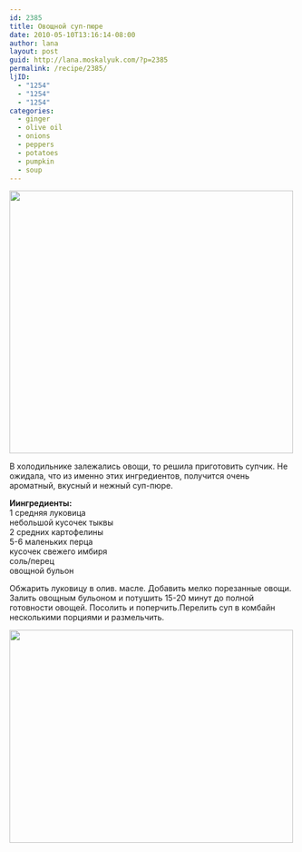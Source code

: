 ```yaml
---
id: 2385
title: Овощной суп-пюре
date: 2010-05-10T13:16:14-08:00
author: lana
layout: post
guid: http://lana.moskalyuk.com/?p=2385
permalink: /recipe/2385/
ljID:
  - "1254"
  - "1254"
  - "1254"
categories:
  - ginger
  - olive oil
  - onions
  - peppers
  - potatoes
  - pumpkin
  - soup
---
```

<img loading="lazy" class="alignnone" title="Vegetable soup-puree" src="http://farm5.static.flickr.com/4030/4595990965_3ab9ff34de.jpg" alt="" width="500" height="463" />

В холодильнике залежались овощи, то решила приготовить супчик. Не ожидала, что из именно этих ингредиентов, получится очень ароматный, вкусный и нежный суп-пюре.

**Иингредиенты:**  
1 средняя луковица  
небольшой кусочек тыквы  
2 средних картофелины  
5-6 маленьких перца  
кусочек свежего имбиря  
соль/перец  
овощной бульон

Обжарить луковицу в олив. масле. Добавить мелко порезанные овощи. Залить овощным бульоном и потушить 15-20 минут до полной готовности овощей. Посолить и поперчить.Перелить суп в комбайн несколькими порциями и размельчить.

<img loading="lazy" class="alignnone" title="Vegetable soup" src="http://farm2.static.flickr.com/1253/4596609492_83ccb3cd26.jpg" alt="" width="500" height="375" />